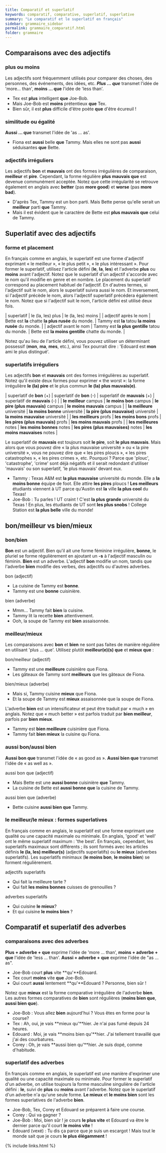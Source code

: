 ```yaml
---
title: Comparatif et superlatif
keywords: comparatif, comparative, superlatif, superlative
summary: "Le comparatif et le superlatif en français"
sidebar: grammaire_sidebar
permalink: grammaire_comparatif.html
folder: grammaire
---
```


## Comparaisons avec des adjectifs

### plus ou moins
Les adjectifs sont fréquemment utilisés pour comparer des choses, des personnes, des événements, des idées, etc. ***Plus ... que*** transmet l'idée de 'more... than', **moins ... que** l'idée de 'less than'.

* Tex est **plus** intelligent **que** Joe-Bob.
* Mais Joe-Bob est **moins** prétentieux **que** Tex.
* Bien sûr, il est **plus** difficile d'être poète **que** d'être écureuil !

### similitude ou égalité
**Aussi ... que** transmet l'idée de 'as ... as'.

* Fiona est **aussi** belle **que** Tammy. Mais elles ne sont pas **aussi** séduisantes **que** Bette.

### adjectifs irréguliers
Les adjectifs **bon** et **mauvais** ont des formes irrégulières de comparaison, **meilleur** et **pire**. Cependant, la forme régulière **plus mauvais que** est devenue communément acceptée. Notez que cette irrégularité se retrouve également en anglais avec **better** (pas **more good**) et **worse** (pas **more bad**).

* D'après Tex, Tammy est un bon parti. Mais Bette pense qu'elle serait un **meilleur** parti **que** Tammy.
* Mais il est évident que le caractère de Bette est **plus mauvais que** celui de Tammy.

## Superlatif avec des adjectifs
### forme et placement
En français comme en anglais, le superlatif est une forme d'adjectif exprimant « le meilleur », « le plus petit », « le plus intéressant ». Pour former le superlatif, utilisez l'article défini (**le**, **la**, **les**) et l'adverbe **plus** ou **moins** avant l'adjectif. Notez que le superlatif d'un adjectif s'accorde avec le nom qu'il modifie en genre et en nombre. Le placement du superlatif correspond au placement habituel de l'adjectif. En d'autres termes, si l'adjectif suit le nom, alors le superlatif suivra aussi le nom. Et inversement, si l'adjectif précède le nom, alors l'adjectif superlatif précédera également le nom. Notez que si l'adjectif suit le nom, l'article défini est utilisé deux fois.

| superlatif | le (la, les) plus | le (la, les) moins |
| adjectif après le nom | Bette est **la** chatte **la plus rusée** du monde. | Tammy est **la** tatou **la moins rusée** du monde. |
| adjectif avant le nom | Tammy est **la plus gentille** tatou du monde. | Bette est **la moins gentille** chatte du monde. |

Notez qu'au lieu de l'article défini, vous pouvez utiliser un déterminant possessif (**mon**, **ma**, **mes**, etc.), ainsi Tex pourrait dire : 'Edouard est **mon** ami le plus distingué'.

### superlatifs irréguliers
Les adjectifs **bon** et **mauvais** ont des formes irrégulières au superlatif. Notez qu'il existe deux formes pour exprimer « the worst »: la forme irrégulière **le (la) pire** et le plus commun **le (la) plus mauvais(e)**.

| superlatif de **bon** (+) | superlatif de **bon** (-) | superlatif de **mauvais** (+) | superlatif de **mauvais** (-) |
| **le meilleur** campus | **le moins bon** campus | **le pire (plus mauvais)** campus | **le moins mauvais** campus |
| **la meilleure** université | **la moins bonne** université | **la pire (plus mauvaise)** université | **la moins mauvaise** université |
| **les meilleurs** profs | **les moins bons** profs | **les pires (plus mauvais)** profs | **les moins mauvais** profs |
| **les meilleures** notes | **les moins bonnes** notes | **les pires (plus mauvaises)** notes | **les moins mauvaises** notes |

Le superlatif de **mauvais** est toujours soit **le pire**, soit **le plus mauvais**. Mais alors que vous pouvez dire « la plus mauvaise université » ou « la pire université », vous ne pouvez dire que « les pires ploucs », « les pires catastrophes », « les pires crimes », etc. Pourquoi ? Parce que 'plouc', 'catastrophe', 'crime' sont déjà négatifs et il serait redondant d'utiliser 'mauvais' ou son superlatif, 'le plus mauvais' devant eux.

* Tammy : Texas A&M est **la plus mauvaise** université du monde. Elle a **la moins bonne** équipe de foot. Elle attire **les pires** ploucs ! **Les meilleurs** étudiants viennent à UT parce qu'Austin est **la** ville **la plus cool** du Texas!
* Joe-Bob : Tu parles ! UT craint ! C'est **la plus grande** université du Texas ! En plus, les étudiants de UT sont **les plus snobs** ! College Station est **la plus belle** ville du monde!

## bon/meilleur vs bien/mieux
### bon/bien
**Bon** est un adjectif. Bien qu'il ait une forme féminine irrégulière, **bonne**, le pluriel se forme régulièrement en ajoutant un **-s** à l'adjectif masculin ou féminin. **Bien** est un adverbe. L'adjectif **bon** modifie un nom, tandis que l'adverbe **bien** modifie des verbes, des adjectifs ou d'autres adverbes.

bon (adjectif)

* La cuisine de Tammy est **bonne**.
* Tammy est une **bonne** cuisinière.

bien (adverbe)

* Mmm... Tammy fait **bien** la cuisine.
* Tammy lit la recette **bien** attentivement.
* Ooh, la soupe de Tammy est **bien** assaisonnée.

### meilleur/mieux
Les comparaisons avec **bon** et **bien** ne sont pas faites de manière régulière en utilisant 'plus ... que'. Utilisez plutôt **meilleur(e)(s) que** et **mieux que** :

bon/meilleur (adjectif)

* Tammy est une **meilleure** cuisinière que Fiona.
* Les gâteaux de Tammy sont **meilleurs** que les gâteaux de Fiona.

bien/mieux (adverbe)

* Mais si, Tammy cuisine **mieux** que Fiona.
* Et la soupe de Tammy est **mieux** assaisonnée que la soupe de Fiona.


L'adverbe **bien** est un intensificateur et peut être traduit par « much » en anglais. Notez que « much better » est parfois traduit par **bien meilleur**, parfois par **bien mieux**.

* Tammy est **bien meilleure** cuisinière que Fiona.
* Tammy fait **bien mieux** la cuisine qu Fiona.


### aussi bon/aussi bien

**Aussi bon que** transmet l'idée de « as good as ». **Aussi bien que** transmet l'idée de « as well as ».

aussi bon que (adjectif)

* Mais Bette est une **aussi bonne** cuisinière **que** Tammy.
* La cuisine de Bette est **aussi bonne que** la cuisine de Tammy.

aussi bien que (adverbe)

* Bette cuisine **aussi bien que** Tammy.

### le meilleur/le mieux : formes superlatives
En français comme en anglais, le superlatif est une forme exprimant une qualité ou une capacité maximale ou minimale. En anglais, 'good' et 'well' ont le même superlatif maximum : 'the best'. En français, cependant, les superlatifs maximaux sont différents ; ils sont formés avec les articles définis **le (la, les) meilleur(s)** (adjectifs superlatifs) ou **le mieux** (adverbes superlatifs). Les superlatifs minimaux (**le moins bon**, **le moins bien**) se forment régulièrement.

adjectifs superlatifs

* Qui fait la meilleure tarte ?
* Qui fait **les moins bonnes** cuisses de grenouilles ?

adverbes superlatifs

* Qui cuisine **le mieux**?
* Et qui cuisine **le moins bien** ?

## Comparatif et superlatif des adverbes
### comparaisons avec des adverbes
**Plus + adverbe + que** exprime l'idée de 'more ... than', **moins + adverbe + que** l'idée de 'less ... than'. **Aussi + adverbe + que** exprime l'idée de "as ... as".

* Joe-Bob court **plus** vite **qu'**Edouard.
* Tex court **moins** vite **que** Joe-Bob.
* Qui court **aussi** lentement **qu'**Edouard ? Personne, bien sûr !

Notez que **mieux** est la forme comparative irrégulière de l'adverbe **bien**. Les autres formes comparatives de **bien** sont régulières (**moins bien que**, **aussi bien que**).

* Joe-Bob : Vous allez **bien** aujourd'hui ? Vous êtes en forme pour la course?
* Tex : Ah, oui, je vais **mieux qu'**hier. Je n'ai pas fumé depuis 24 heures.
* Edouard : Moi, je vais **moins bien qu'**hier. J'ai tellement travaillé que j'ai des courbatures.
* Corey : Oh, je vais **aussi bien qu'**hier. Je suis dopé, comme d'habitude.

### superlatif des adverbes
En français comme en anglais, le superlatif est une manière d'exprimer une qualité ou une capacité maximale ou minimale. Pour former le superlatif d'un adverbe, on utilise toujours la forme masculine singulière de l'article défini : **le**, suivi de **plus** ou **moins** avant l'adverbe. Notez que le superlatif d'un adverbe n'a qu'une seule forme. **Le mieux** et **le moins bien** sont les formes superlatives de l'adverbe **bien**.

* Joe-Bob, Tex, Corey et Edouard se préparent à faire une course.
* Corey : Qui va gagner ?
* Joe-Bob : Moi, bien sûr ! je cours **le plus vite** et Edouard va être le dernier parce qu'il court **le moins vite** !
* Edouard (vexé) : Tu dis ça parce que je suis un escargot ! Mais tout le monde sait que je cours **le plus élégamment** ! 

{% include links.html %}
